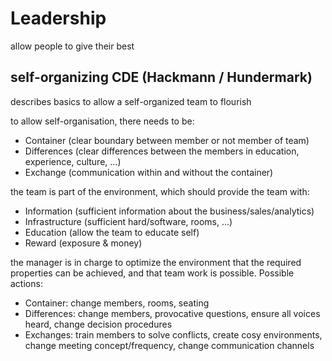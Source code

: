 # Leadership

allow people to give their best

## self-organizing CDE (Hackmann / Hundermark)

describes basics to allow a self-organized team to flourish

to allow self-organisation, there needs to be:

- Container (clear boundary between member or not member of team)
- Differences (clear differences between the members in education, experience, culture, ...)
- Exchange (communication within and without the container)

the team is part of the environment, which should provide the team with:

- Information (sufficient information about the business/sales/analytics)
- Infrastructure (sufficient hard/software, rooms, ...)
- Education (allow the team to educate self)
- Reward (exposure & money)

the manager is in charge to optimize the environment that the required properties can be achieved, and that team work is possible. Possible actions:

- Container: change members, rooms, seating
- Differences: change members, provocative questions, ensure all voices heard, change decision procedures
- Exchanges: train members to solve conflicts, create cosy environments, change meeting concept/frequency, change communication channels  
